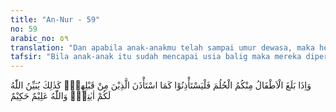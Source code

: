 ```yaml
---
title: "An-Nur - 59"
no: 59
arabic_no: ٥٩
translation: "Dan apabila anak-anakmu telah sampai umur dewasa, maka hendaklah mereka (juga) meminta izin, seperti orang-orang yang lebih dewasa meminta izin. Demikianlah Allah menjelaskan ayat-ayat-Nya kepadamu. Allah Maha Mengetahui, Mahabijaksana."
tafsir: "Bila anak-anak itu sudah mencapai usia balig maka mereka diperlakukan seperti orang dewasa lainnya, bila hendak memasuki kamar harus meminta izin lebih dahulu bukan pada waktu yang ditentukan itu saja tetapi untuk setiap waktu. Kemudian Allah mengulangi penjelasan-Nya bahwa petunjuk dalam ayat ini adalah ketetapan-Nya yang mengandung hikmah dan manfaat bagi keharmonisan dalam rumah tangga. Sesungguhnya Dia Maha Mengetahui segala sesuatu dan Mahabijaksana."
---
```

وَاِذَا بَلَغَ الْاَطْفَالُ مِنْكُمُ الْحُلُمَ فَلْيَسْتَأْذِنُوْا كَمَا اسْتَأْذَنَ الَّذِيْنَ مِنْ قَبْلِهِمْۗ  كَذٰلِكَ يُبَيِّنُ اللّٰهُ لَكُمْ اٰيٰتِهٖۗ وَاللّٰهُ عَلِيْمٌ حَكِيْمٌ 